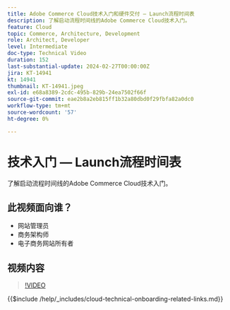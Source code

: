 ```yaml
---
title: Adobe Commerce Cloud技术入门和硬件交付 — Launch流程时间表
description: 了解启动流程时间线的Adobe Commerce Cloud技术入门。
feature: Cloud
topic: Commerce, Architecture, Development
role: Architect, Developer
level: Intermediate
doc-type: Technical Video
duration: 152
last-substantial-update: 2024-02-27T00:00:00Z
jira: KT-14941
kt: 14941
thumbnail: KT-14941.jpeg
exl-id: e68a8389-2cdc-495b-829b-24ea7502f66f
source-git-commit: eae2b8a2eb815ff1b32a80dbd0f29fbfa82a0dc0
workflow-type: tm+mt
source-wordcount: '57'
ht-degree: 0%

---
```


# 技术入门 — Launch流程时间表

了解启动流程时间线的Adobe Commerce Cloud技术入门。

## 此视频面向谁？

- 网站管理员
- 商务架构师
- 电子商务网站所有者

## 视频内容

>[!VIDEO](https://video.tv.adobe.com/v/3427586?learn=on)

{{$include /help/_includes/cloud-technical-onboarding-related-links.md}}
